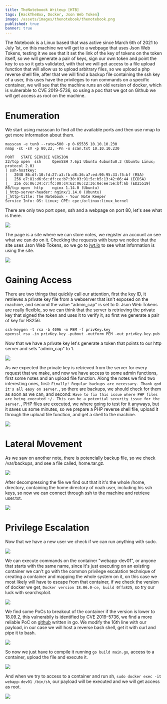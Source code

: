 ```yaml
---
title: TheNoteboook Writeup [HTB]
tags: [HackTheBox, Docker, Json Web Token]
image: /assets/images/thenotebook/thenotebook.png
published: true
banner: true
---
```


The Notebook is a Linux based that was active since March 6th of 2021 to July 1st, on this machine we will get to a webpage that uses Json Web Tokens, testing it we see that it set the link of the key of tokens on the token itself, so we will generate a pair of keys, sign our own token and point the key to us so it gets validated, with that we will get access to a file upload function that will allow us to upload arbitrary files, so we upload a php reverse shell file, after that we will find a backup file containing the ssh key of a user, this uses have the privileges to run commands on a specific container, we will see that the machine runs an old version of docker, which is vulnerable to CVE 2019-5736, so using a poc that we got on Github we will get access as root on the machine.

# [](#header-1)Enumeration

We start using masscan to find all the available ports and then use nmap to get more information about them.

```
masscan -e tun0 --rate=500 -p 0-65535 10.10.10.230
nmap -sC -sV -p 80,22, -Pn -o scan.txt 10.10.10.230

PORT   STATE SERVICE VERSION
22/tcp open  ssh     OpenSSH 7.6p1 Ubuntu 4ubuntu0.3 (Ubuntu Linux; protocol 2.0)
| ssh-hostkey: 
|   2048 86:df:10:fd:27:a3:fb:d8:36:a7:ed:90:95:33:f5:bf (RSA)
|   256 e7:81:d6:6c:df:ce:b7:30:03:91:5c:b5:13:42:06:44 (ECDSA)
|_  256 c6:06:34:c7:fc:00:c4:62:06:c2:36:0e:ee:5e:bf:6b (ED25519)
80/tcp open  http    nginx 1.14.0 (Ubuntu)
|_http-server-header: nginx/1.14.0 (Ubuntu)
|_http-title: The Notebook - Your Note Keeper
Service Info: OS: Linux; CPE: cpe:/o:linux:linux_kernel
```

There are only two port open, ssh and a webpage on port 80, let's see what is there.

![](/assets/images/thenotebook/webpage.png)

The page is a site where we can store notes, we register an account an see what we can do on it. Checking the requests with burp we notice that the site uses Json Web Tokens, so we go to [jwt.io](https://jwt.io/) to see what information is using the site.

![](/assets/images/thenotebook/jwt.png)

# [](#header-1)Gaining Access

There are two things that quickly call our attention, first the key ID, it retrieves a private key file from a webserver that isn't exposed on the machine, and second the value "admin_cap" is set to 0. Json Web Tokens are really flexible, so we can think that the server is retrieving the private key that signed the token and uses it to verify it, so first we generate a pair of key for RS256.

```
ssh-keygen -t rsa -b 4096 -m PEM -f privKey.key
openssl rsa -in privKey.key -pubout -outform PEM -out privKey.key.pub
```

Now that we have a private key let's generate a token that points to our http server and sets "admin_cap" to 1.

![](/assets/images/thenotebook/generate.png)

As we expected the private key is retrieved from the server for every request that we make, and now we have access to some admin functions, first some notes and an upload file function.
Along the notes we find two interesting ones, first: `Finally! Regular backups are necessary. Thank god it's all easy on server.`, so there are backups, we should check for them as soon as we can, and second: `Have to fix this issue where PHP files are being executed :/. This can be a potential security issue for the server.`, PHP files are executed, we where going to test for it anyways, but it saves us some minutes, so we prepare a PHP reverse shell file, upload it through the upload file function, and get a shell to the machine.

![](/assets/images/thenotebook/shell1.png)

# [](#header-1)Lateral Movement

As we saw on another note, there is potencially backup file, so we check /var/backups, and see a file called, home.tar.gz.

![](/assets/images/thenotebook/backups.png)

After decompressing the file we find out that it it's the whole /home, directory, containing the home directory of noah user, including his ssh keys, so now we can connect through ssh to the machine and retrieve user.txt.

![](/assets/images/thenotebook/shell2.png)

# [](#header-1)Privilege Escalation

Now that we have a new user we check if we can run anything with sudo.

![](/assets/images/thenotebook/sudo.png)

We can execute commands on the container "webapp-dev01", or anyone that starts with the same name, since it's just executing on an existing container we can't go with the common privilege escalation technique of creating a container and mapping the whole system on it, on this case we most likely will have to escape from that container, if we check the version of docker we get, `Docker version 18.06.0-ce, build 0ffa825`, so try our luck with searchsploit.

![](/assets/images/thenotebook/searchsploit.png)

We find some PoCs to breakout of the container if the version is lower to 18.09.2, this vulnerabily is identified by CVE 2019-5736, we find a more reliable PoC on [github](https://github.com/Frichetten/CVE-2019-5736-PoC) written in go. We modify the 16th line with our payload, in our case we will host a reverse bash shell, get it with curl and pipe it to bash.

![](/assets/images/thenotebook/payload.png)

So now we just have to compile it running `go build main.go`, access to a container, upload the file and execute it.

![](/assets/images/thenotebook/runpay.png)

And when we try to access to a container and run sh, `sudo docker exec -it webapp-dev01 /bin/sh`, our payload will be executed and we will get access as root.

![](/assets/images/thenotebook/root.png)